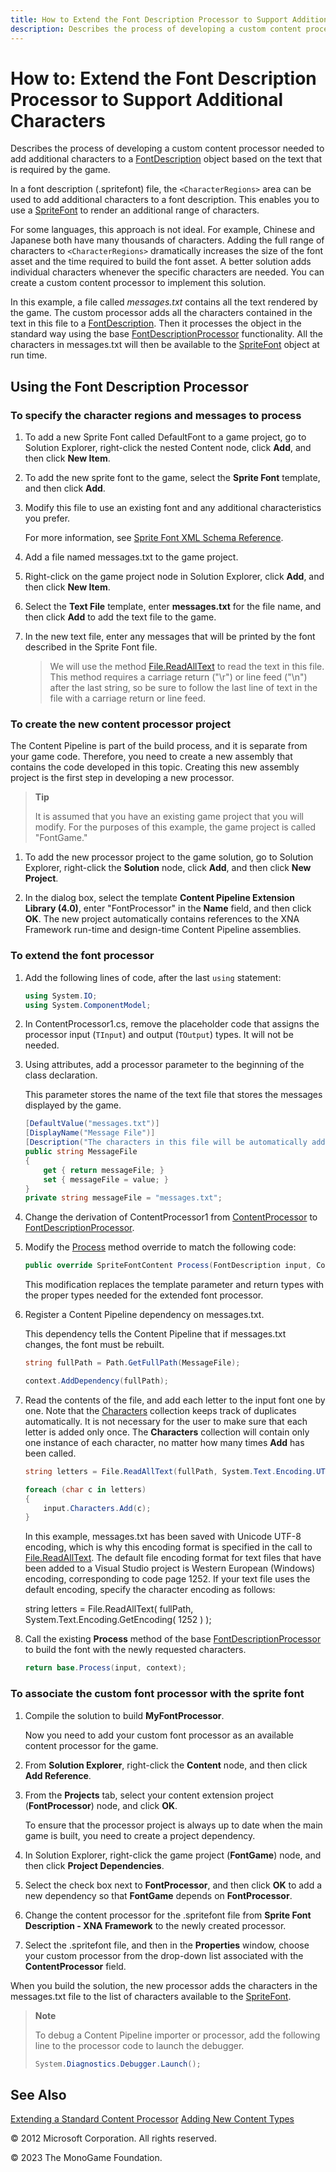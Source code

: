 ```yaml
---
title: How to Extend the Font Description Processor to Support Additional Characters?
description: Describes the process of developing a custom content processor needed to add additional characters to a FontDescription object based on the text that is required by the game.
---
```


# How to: Extend the Font Description Processor to Support Additional Characters

Describes the process of developing a custom content processor needed to add additional characters to a [FontDescription](xref:Microsoft.Xna.Framework.Content.Pipeline.Graphics.FontDescription) object based on the text that is required by the game.

In a font description (.spritefont) file, the `<CharacterRegions>` area can be used to add additional characters to a font description. This enables you to use a [SpriteFont](xref:Microsoft.Xna.Framework.Graphics.SpriteFont) to render an additional range of characters.

For some languages, this approach is not ideal. For example, Chinese and Japanese both have many thousands of characters. Adding the full range of characters to `<CharacterRegions>` dramatically increases the size of the font asset and the time required to build the font asset. A better solution adds individual characters whenever the specific characters are needed. You can create a custom content processor to implement this solution.

In this example, a file called _messages.txt_ contains all the text rendered by the game. The custom processor adds all the characters contained in the text in this file to a [FontDescription](xref:Microsoft.Xna.Framework.Content.Pipeline.Graphics.FontDescription). Then it processes the object in the standard way using the base [FontDescriptionProcessor](xref:Microsoft.Xna.Framework.Content.Pipeline.Processors.FontDescriptionProcessor) functionality. All the characters in messages.txt will then be available to the [SpriteFont](xref:Microsoft.Xna.Framework.Graphics.SpriteFont) object at run time.

## Using the Font Description Processor

### To specify the character regions and messages to process

1. To add a new Sprite Font called DefaultFont to a game project, go to Solution Explorer, right-click the nested Content node, click **Add**, and then click **New Item**.

2. To add the new sprite font to the game, select the **Sprite Font** template, and then click **Add**.

3. Modify this file to use an existing font and any additional characteristics you prefer.

    For more information, see [Sprite Font XML Schema Reference](../../whatis/Content_Pipeline/CP_SpriteFontSchema.md).

4. Add a file named messages.txt to the game project.

5. Right-click on the game project node in Solution Explorer, click **Add**, and then click **New Item**.

6. Select the **Text File** template, enter **messages.txt** for the file name, and then click **Add** to add the text file to the game.

7. In the new text file, enter any messages that will be printed by the font described in the Sprite Font file.

    > We will use the method [File.ReadAllText](http://msdn.microsoft.com/en-us/library/ms143369.aspx) to read the text in this file. This method requires a carriage return ("\\r") or line feed ("\\n") after the last string, so be sure to follow the last line of text in the file with a carriage return or line feed.

### To create the new content processor project

The Content Pipeline is part of the build process, and it is separate from your game code. Therefore, you need to create a new assembly that contains the code developed in this topic. Creating this new assembly project is the first step in developing a new processor.

> **Tip**
>
> It is assumed that you have an existing game project that you will modify. For the purposes of this example, the game project is called "FontGame."

1. To add the new processor project to the game solution, go to Solution Explorer, right-click the **Solution** node, click **Add**, and then click **New Project**.

2. In the dialog box, select the template **Content Pipeline Extension Library (4.0)**, enter "FontProcessor" in the **Name** field, and then click **OK**. The new project automatically contains references to the XNA Framework run-time and design-time Content Pipeline assemblies.

### To extend the font processor

1. Add the following lines of code, after the last `using` statement:

    ```csharp
    using System.IO;
    using System.ComponentModel;
    ```

2. In ContentProcessor1.cs, remove the placeholder code that assigns the processor input (`TInput`) and output (`TOutput`) types. It will not be needed.

3. Using attributes, add a processor parameter to the beginning of the class declaration.

    This parameter stores the name of the text file that stores the messages displayed by the game.

    ```csharp
    [DefaultValue("messages.txt")]
    [DisplayName("Message File")]
    [Description("The characters in this file will be automatically added to the font.")]
    public string MessageFile
    {
        get { return messageFile; }
        set { messageFile = value; }
    }
    private string messageFile = "messages.txt";
    ```

4. Change the derivation of ContentProcessor1 from [ContentProcessor](xref:Microsoft.Xna.Framework.Content.Pipeline) to [FontDescriptionProcessor](xref:Microsoft.Xna.Framework.Content.Pipeline.Processors.FontDescriptionProcessor).

5. Modify the [Process](xref:Microsoft.Xna.Framework.Content.Pipeline.Processors.FontTextureProcessor) method override to match the following code:

    ```csharp
    public override SpriteFontContent Process(FontDescription input, ContentProcessorContext context)
    ```

    This modification replaces the template parameter and return types with the proper types needed for the extended font processor.

6. Register a Content Pipeline dependency on messages.txt.

    This dependency tells the Content Pipeline that if messages.txt changes, the font must be rebuilt.

    ```csharp
    string fullPath = Path.GetFullPath(MessageFile);
    
    context.AddDependency(fullPath);
    ```

7. Read the contents of the file, and add each letter to the input font one by one. Note that the [Characters](xref:Microsoft.Xna.Framework.Content.Pipeline.Graphics.FontDescription) collection keeps track of duplicates automatically. It is not necessary for the user to make sure that each letter is added only once. The **Characters** collection will contain only one instance of each character, no matter how many times **Add** has been called.

    ```csharp
    string letters = File.ReadAllText(fullPath, System.Text.Encoding.UTF8);
    
    foreach (char c in letters)
    {
        input.Characters.Add(c);
    }
    ```

    In this example, messages.txt has been saved with Unicode UTF-8 encoding, which is why this encoding format is specified in the call to [File.ReadAllText](http://msdn.microsoft.com/en-us/library/ms143369.aspx). The default file encoding format for text files that have been added to a Visual Studio project is Western European (Windows) encoding, corresponding to code page 1252. If your text file uses the default encoding, specify the character encoding as follows:

    string letters = File.ReadAllText( fullPath, System.Text.Encoding.GetEncoding( 1252
                ) );

8. Call the existing **Process** method of the base [FontDescriptionProcessor](xref:Microsoft.Xna.Framework.Content.Pipeline.Processors.FontDescriptionProcessor) to build the font with the newly requested characters.

    ```csharp
    return base.Process(input, context);
    ```

### To associate the custom font processor with the sprite font

1. Compile the solution to build **MyFontProcessor**.

    Now you need to add your custom font processor as an available content processor for the game.

2. From **Solution Explorer**, right-click the **Content** node, and then click **Add Reference**.

3. From the **Projects** tab, select your content extension project (**FontProcessor**) node, and click **OK**.

    To ensure that the processor project is always up to date when the main game is built, you need to create a project dependency.

4. In Solution Explorer, right-click the game project (**FontGame**) node, and then click **Project Dependencies**.

5. Select the check box next to **FontProcessor**, and then click **OK** to add a new dependency so that **FontGame** depends on **FontProcessor**.

6. Change the content processor for the .spritefont file from **Sprite Font Description - XNA Framework** to the newly created processor.

7. Select the .spritefont file, and then in the **Properties** window, choose your custom processor from the drop-down list associated with the **ContentProcessor** field.

When you build the solution, the new processor adds the characters in the messages.txt file to the list of characters available to the [SpriteFont](xref:Microsoft.Xna.Framework.Graphics.SpriteFont).

> **Note**
>
> To debug a Content Pipeline importer or processor, add the following line to the processor code to launch the debugger.
>
> ```csharp
> System.Diagnostics.Debugger.Launch();
> ```

## See Also

[Extending a Standard Content Processor](./HowTo_Extend_Processor.md)
[Adding New Content Types](../../whatis/Content_Pipeline/CP_Content_Advanced.md)

© 2012 Microsoft Corporation. All rights reserved.

© 2023 The MonoGame Foundation.
